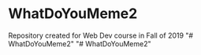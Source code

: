 # WhatDoYouMeme2
Repository created for Web Dev course in Fall of 2019
"# WhatDoYouMeme2" 
"# WhatDoYouMeme2" 
